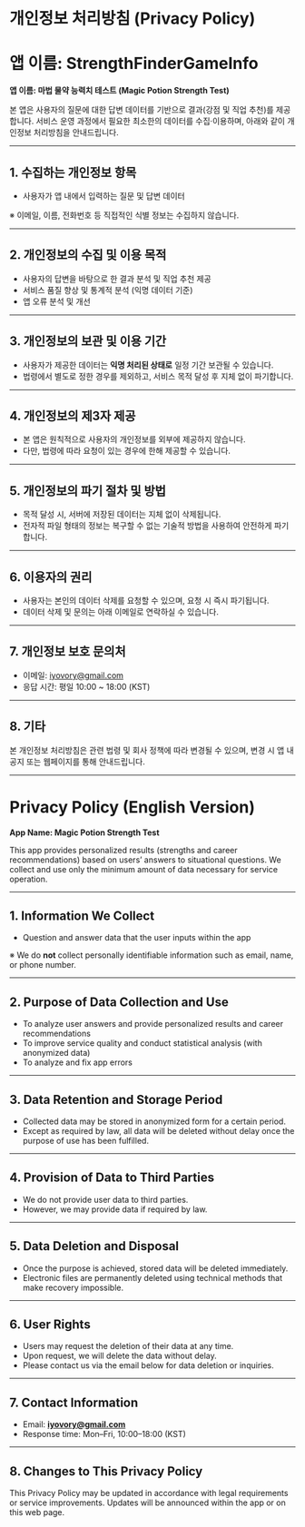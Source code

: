 # 개인정보 처리방침 (Privacy Policy)

# 앱 이름: StrengthFinderGameInfo

**앱 이름: 마법 물약 능력치 테스트 (Magic Potion Strength Test)**

본 앱은 사용자의 질문에 대한 답변 데이터를 기반으로 결과(강점 및 직업 추천)를 제공합니다.
서비스 운영 과정에서 필요한 최소한의 데이터를 수집·이용하며, 아래와 같이 개인정보 처리방침을 안내드립니다.

---

## 1. 수집하는 개인정보 항목

* 사용자가 앱 내에서 입력하는 질문 및 답변 데이터

※ 이메일, 이름, 전화번호 등 직접적인 식별 정보는 수집하지 않습니다.

---

## 2. 개인정보의 수집 및 이용 목적

* 사용자의 답변을 바탕으로 한 결과 분석 및 직업 추천 제공
* 서비스 품질 향상 및 통계적 분석 (익명 데이터 기준)
* 앱 오류 분석 및 개선

---

## 3. 개인정보의 보관 및 이용 기간

* 사용자가 제공한 데이터는 **익명 처리된 상태로** 일정 기간 보관될 수 있습니다.
* 법령에서 별도로 정한 경우를 제외하고, 서비스 목적 달성 후 지체 없이 파기합니다.

---

## 4. 개인정보의 제3자 제공

* 본 앱은 원칙적으로 사용자의 개인정보를 외부에 제공하지 않습니다.
* 다만, 법령에 따라 요청이 있는 경우에 한해 제공할 수 있습니다.

---

## 5. 개인정보의 파기 절차 및 방법

* 목적 달성 시, 서버에 저장된 데이터는 지체 없이 삭제됩니다.
* 전자적 파일 형태의 정보는 복구할 수 없는 기술적 방법을 사용하여 안전하게 파기합니다.

---

## 6. 이용자의 권리

* 사용자는 본인의 데이터 삭제를 요청할 수 있으며, 요청 시 즉시 파기됩니다.
* 데이터 삭제 및 문의는 아래 이메일로 연락하실 수 있습니다.

---

## 7. 개인정보 보호 문의처

* 이메일: iyovory@gmail.com
* 응답 시간: 평일 10:00 \~ 18:00 (KST)

---

## 8. 기타

본 개인정보 처리방침은 관련 법령 및 회사 정책에 따라 변경될 수 있으며, 변경 시 앱 내 공지 또는 웹페이지를 통해 안내드립니다.

---

# Privacy Policy (English Version)

**App Name: Magic Potion Strength Test**

This app provides personalized results (strengths and career recommendations) based on users’ answers to situational questions. We collect and use only the minimum amount of data necessary for service operation.

---

## 1. Information We Collect

* Question and answer data that the user inputs within the app

※ We do **not** collect personally identifiable information such as email, name, or phone number.

---

## 2. Purpose of Data Collection and Use

* To analyze user answers and provide personalized results and career recommendations
* To improve service quality and conduct statistical analysis (with anonymized data)
* To analyze and fix app errors

---

## 3. Data Retention and Storage Period

* Collected data may be stored in anonymized form for a certain period.
* Except as required by law, all data will be deleted without delay once the purpose of use has been fulfilled.

---

## 4. Provision of Data to Third Parties

* We do not provide user data to third parties.
* However, we may provide data if required by law.

---

## 5. Data Deletion and Disposal

* Once the purpose is achieved, stored data will be deleted immediately.
* Electronic files are permanently deleted using technical methods that make recovery impossible.

---

## 6. User Rights

* Users may request the deletion of their data at any time.
* Upon request, we will delete the data without delay.
* Please contact us via the email below for data deletion or inquiries.

---

## 7. Contact Information

* Email: **[iyovory@gmail.com](mailto:iyovory@gmail.com)**
* Response time: Mon–Fri, 10:00–18:00 (KST)

---

## 8. Changes to This Privacy Policy

This Privacy Policy may be updated in accordance with legal requirements or service improvements. Updates will be announced within the app or on this web page.

